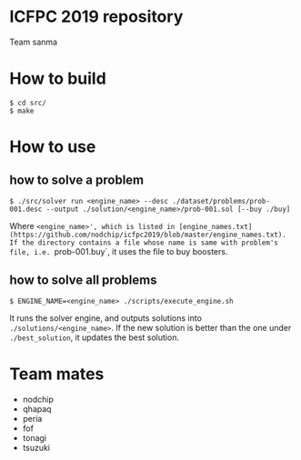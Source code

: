# ICFPC 2019 repository
 Team sanma
 
 # How to build
 
 ```
 $ cd src/
 $ make
 ```
 
 # How to use
 ## how to solve a problem
 
 ```
 $ ./src/solver run <engine_name> --desc ./dataset/problems/prob-001.desc --output ./solution/<engine_name>/prob-001.sol [--buy ./buy]
 ```
 Where `<engine_name>', which is listed in [engine_names.txt](https://github.com/nodchip/icfpc2019/blob/master/engine_names.txt). If the directory contains a file whose name is same with problem's file, i.e. `prob-001.buy`, it uses the file to buy boosters.
 
 ## how to solve all problems
 
 ```
 $ ENGINE_NAME=<engine_name> ./scripts/execute_engine.sh
 ```
 It runs the solver engine, and outputs solutions into `./solutions/<engine_name>`. If the new solution is better than the one under `./best_solution`, it updates the best solution.
 

# Team mates
- nodchip
- qhapaq
- peria
- fof
- tonagi
- tsuzuki
